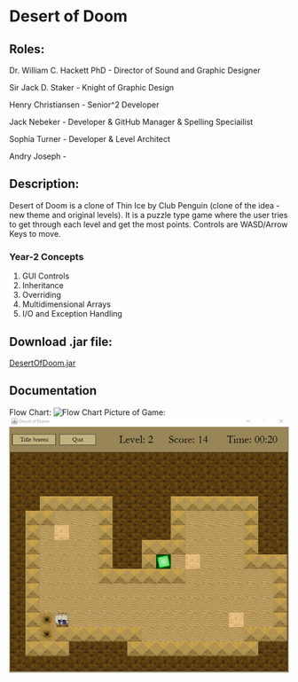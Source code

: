 # Desert of Doom

## Roles:

Dr. William C. Hackett PhD - Director of Sound and Graphic Designer

Sir Jack D. Staker - Knight of Graphic Design

Henry Christiansen - Senior^2 Developer

Jack Nebeker - Developer & GitHub Manager & Spelling Speciailist

Sophia Turner - Developer & Level Architect

Andry Joseph - 

## Description:

Desert of Doom is a clone of Thin Ice by Club Penguin (clone of the idea - new theme and original levels). It is a puzzle type game where the user tries to get through each level and get the most points.
Controls are WASD/Arrow Keys to move.

### Year-2 Concepts
1. GUI Controls
2. Inheritance
3. Overriding
4. Multidimensional Arrays
5. I/O and Exception Handling
## Download .jar file:
[DesertOfDoom.jar](https://github.com/StayFrostyLads/2022GroupProject/blob/main/src/DesertOfDoom.jar)
## Documentation

Flow Chart:
![Flow Chart](https://user-images.githubusercontent.com/61328987/148413463-abf1f0d4-8fff-498f-be9c-a7014a29997b.png)
Picture of Game:
![Game Pic](https://github.com/StayFrostyLads/2022GroupProject/blob/main/documentation/Game%20Pic.png)
